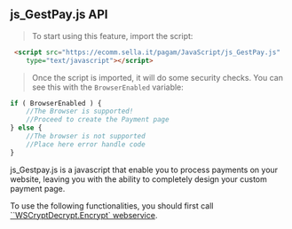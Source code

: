 ## js_GestPay.js API

> To start using this feature, import the script:

```html
 <script src="https://ecomm.sella.it/pagam/JavaScript/js_GestPay.js"
  	type="text/javascript"></script>
```

> Once the script is imported, it will do some security checks. You can see this with the `BrowserEnabled` variable: 

```javascript
if ( BrowserEnabled ) {
	//The Browser is supported! 
	//Proceed to create the Payment page
} else {
	//The browser is not supported 
	//Place here error handle code
}
```

js_Gestpay.js is a javascript that enable you to process payments on your website, leaving you with the ability to completely design your custom payment page. 

To use the following functionalities, you should first call [``WSCryptDecrypt.Encrypt` webservice](#encrypt). 



